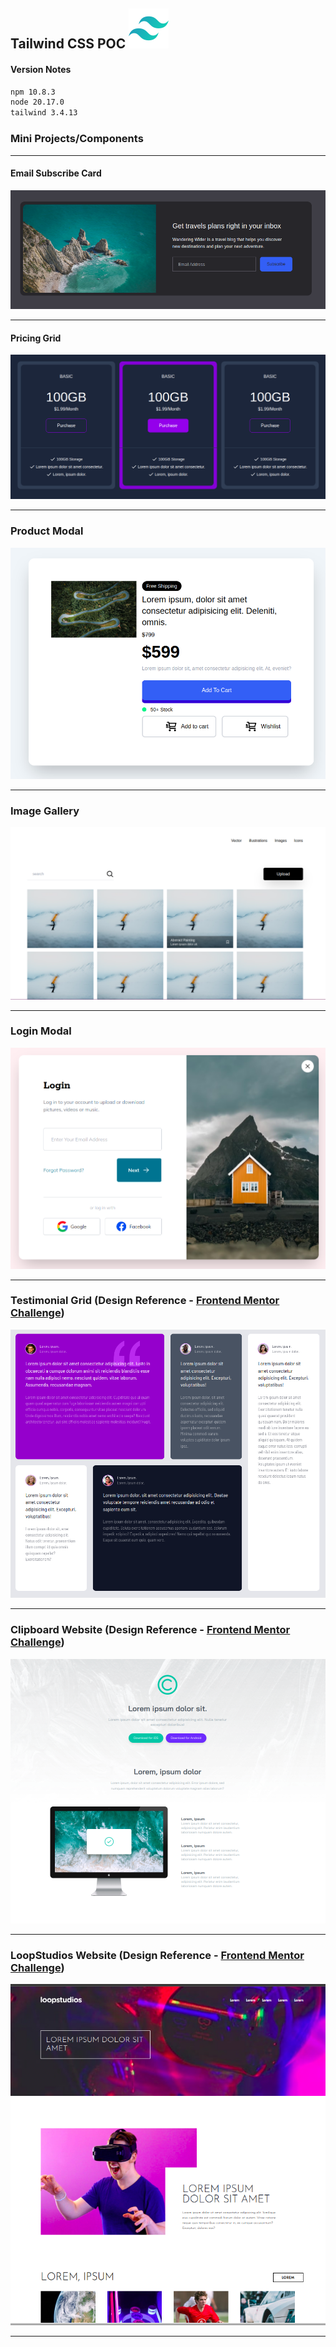 ## Tailwind CSS POC ![Tailwind CSS](src/assets/tailwindcss.svg)

#### Version Notes

```bash
npm 10.8.3
node 20.17.0
tailwind 3.4.13
```

### Mini Projects/Components
---

#### Email Subscribe Card
![Email Subscribe Card](src/assets/blueprints/mini_p_1.png)

---

#### Pricing Grid
![Pricing Grid](src/assets/blueprints/mini_p_2.png)

---

### Product Modal
![Product Modal](src/assets/blueprints/mini_p_3.png)

---

### Image Gallery
![Image Gallery](src/assets/blueprints/mini_p_4.png)

---

### Login Modal
![Login Modal](src/assets/blueprints/mini_p_5.png)

---

### Testimonial Grid (Design Reference - [Frontend Mentor Challenge](https://www.frontendmentor.io/challenges/testimonials-grid-section-Nnw6J7Un7))
![Testimonial Grid](src/assets/blueprints/mini_p_6.png)

---

### Clipboard Website (Design Reference - [Frontend Mentor Challenge](https://www.frontendmentor.io/challenges/clipboard-landing-page-5cc9bccd6c4c91111378ecb9))
![Clipboard Website](src/assets/blueprints/web_p_1.png)

---

### LoopStudios Website (Design Reference - [Frontend Mentor Challenge](https://www.frontendmentor.io/challenges/loopstudios-landing-page-N88J5Onjw))
![Clipboard Website](src/assets/blueprints/web_p_2.png)

---

